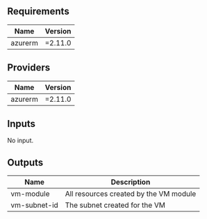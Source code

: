 <!-- BEGINNING OF PRE-COMMIT-TERRAFORM DOCS HOOK -->
## Requirements

| Name | Version |
|------|---------|
| azurerm | =2.11.0 |

## Providers

| Name | Version |
|------|---------|
| azurerm | =2.11.0 |

## Inputs

No input.

## Outputs

| Name | Description |
|------|-------------|
| vm-module | All resources created by the VM module |
| vm-subnet-id | The subnet created for the VM |

<!-- END OF PRE-COMMIT-TERRAFORM DOCS HOOK -->
